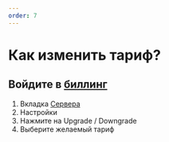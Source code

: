 ```yaml
---
order: 7
---
```


# Как изменить тариф?

## Войдите в [биллинг](https://dash.smilenodes.xyz)

1. Вкладка [Сервера](https://dash.smilenodes.xyz/servers)
2. Настройки
3. Нажмите на Upgrade / Downgrade
4. Выберите желаемый тариф


